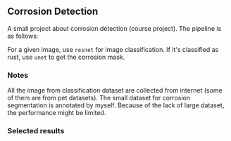 ## Corrosion Detection
A small project about corrosion detection (course project).
The pipeline is as follows:

For a given image, use `resnet` for image classification. If it's classified as rust, use `unet` to get the corrosion mask.

### Notes
All the image from classification dataset are collected from internet (some of them are from pet datasets). The small dataset for corrosion segmentation is annotated by myself. Because of the lack of large dataset, the performance might be limited.
### Selected results
